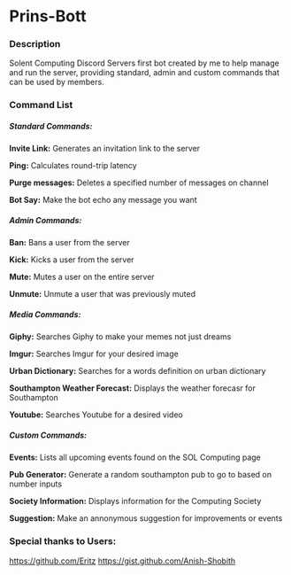 # Prins-Bott
### Description
Solent Computing Discord Servers first bot created by me to help manage and run the server, providing standard, admin and custom commands that can be used by members.

### Command List
##### Standard Commands:
**Invite Link:** 
Generates an invitation link to the server 

**Ping:**
Calculates round-trip latency 

**Purge messages:**
Deletes a specified number of messages on channel 

**Bot Say:** 
Make the bot echo any message you want 


##### Admin Commands:
**Ban:**
Bans a user from the server 

**Kick:**
Kicks a user from the server 

**Mute:**
Mutes a user on the entire server 

**Unmute:** 
Unmute a user that was previously muted 


##### Media Commands:
**Giphy:**
Searches Giphy to make your memes not just dreams 

**Imgur:**
Searches Imgur for your desired image 

**Urban Dictionary:**
Searches for a words definition on urban dictionary 

**Southampton Weather Forecast:**
Displays the weather forecasr for Southampton 

**Youtube:** 
Searches Youtube for a desired video 


##### Custom Commands:
**Events:**
Lists all upcoming events found on the SOL Computing page 

**Pub Generator:**
Generate a random southampton pub to go to based on number inputs 

**Society Information:**
Displays information for the Computing Society 

**Suggestion:** 
Make an annonymous suggestion for improvements or events 


### Special thanks to Users:
https://github.com/Eritz
https://gist.github.com/Anish-Shobith

